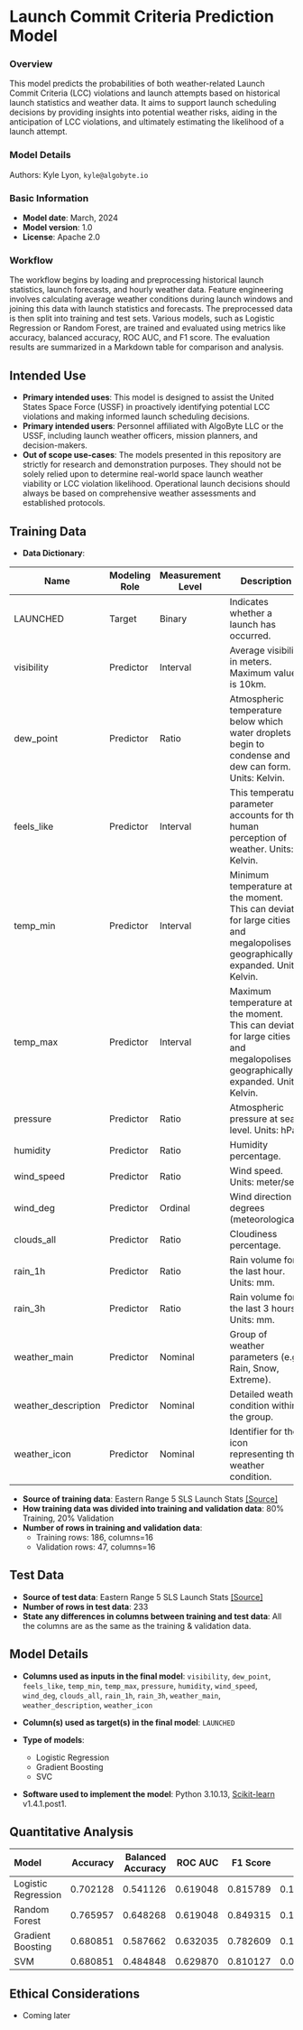 # Launch Commit Criteria Prediction Model

### Overview
This model predicts the probabilities of both weather-related Launch Commit Criteria (LCC) violations and launch attempts based on historical launch statistics and weather data. It aims to support launch scheduling decisions by providing insights into potential weather risks, aiding in the anticipation of LCC violations, and ultimately estimating the likelihood of a launch attempt.

### Model Details
Authors: Kyle Lyon, `kyle@algobyte.io`

### Basic Information
* **Model date**: March, 2024
* **Model version**: 1.0
* **License**: Apache 2.0

### Workflow
The workflow begins by loading and preprocessing historical launch statistics, launch forecasts, and hourly weather data. Feature engineering involves calculating average weather conditions during launch windows and joining this data with launch statistics and forecasts. The preprocessed data is then split into training and test sets. Various models, such as Logistic Regression or Random Forest, are trained and evaluated using metrics like accuracy, balanced accuracy, ROC AUC, and F1 score. The evaluation results are summarized in a Markdown table for comparison and analysis.

## Intended Use
* **Primary intended uses**: This model is designed to assist the United States Space Force (USSF) in proactively identifying potential LCC violations and making informed launch scheduling decisions.
* **Primary intended users**: Personnel affiliated with AlgoByte LLC or the USSF, including launch weather officers, mission planners, and decision-makers.
* **Out of scope use-cases**: The models presented in this repository are strictly for research and demonstration purposes. They should not be solely relied upon to determine real-world space launch weather viability or LCC violation likelihood. Operational launch decisions should always be based on comprehensive weather assessments and established protocols.

## Training Data
* **Data Dictionary**:

| Name                  | Modeling Role | Measurement Level | Description                                                                                                                                                   |
|-----------------------|---------------|-------------------|---------------------------------------------------------------------------------------------------------------------------------------------------------------|
| LAUNCHED              | Target        | Binary            | Indicates whether a launch has occurred.                                                                                                                      |
| visibility            | Predictor     | Interval          | Average visibility in meters. Maximum value is 10km.                                                                                                          |
| dew_point             | Predictor     | Ratio             | Atmospheric temperature below which water droplets begin to condense and dew can form. Units: Kelvin.                                                         |
| feels_like            | Predictor     | Interval          | This temperature parameter accounts for the human perception of weather. Units: Kelvin.                                                                       |
| temp_min              | Predictor     | Interval          | Minimum temperature at the moment. This can deviate for large cities and megalopolises geographically expanded. Units: Kelvin.                                |
| temp_max              | Predictor     | Interval          | Maximum temperature at the moment. This can deviate for large cities and megalopolises geographically expanded. Units: Kelvin.                                |
| pressure              | Predictor     | Ratio             | Atmospheric pressure at sea level. Units: hPa.                                                                                                                |
| humidity              | Predictor     | Ratio             | Humidity percentage.                                                                                                                                          |
| wind_speed            | Predictor     | Ratio             | Wind speed. Units: meter/sec.                                                                                                                                 |
| wind_deg              | Predictor     | Ordinal           | Wind direction in degrees (meteorological).                                                                                                                   |
| clouds_all            | Predictor     | Ratio             | Cloudiness percentage.                                                                                                                                        |
| rain_1h               | Predictor     | Ratio             | Rain volume for the last hour. Units: mm.                                                                                                                     |
| rain_3h               | Predictor     | Ratio             | Rain volume for the last 3 hours. Units: mm.                                                                                                                  |
| weather_main          | Predictor     | Nominal           | Group of weather parameters (e.g., Rain, Snow, Extreme).                                                                                                      |
| weather_description   | Predictor     | Nominal           | Detailed weather condition within the group.                                                                                                                  |
| weather_icon          | Predictor     | Nominal           | Identifier for the icon representing the weather condition.                                                                                                   |

* **Source of training data**: Eastern Range 5 SLS Launch Stats [[Source]](https://drive.google.com/drive/folders/1IZolgMb5Rgst-68dKOf-PRnZCZpjMI1j?usp=sharing)
* **How training data was divided into training and validation data**: 80% Training, 20% Validation
* **Number of rows in training and validation data**:
    * Training rows: 186, columns=16
    * Validation rows: 47, columns=16

## Test Data
* **Source of test data**: Eastern Range 5 SLS Launch Stats [[Source]](https://drive.google.com/drive/folders/1IZolgMb5Rgst-68dKOf-PRnZCZpjMI1j?usp=sharing)
* **Number of rows in test data**: 233
* **State any differences in columns between training and test data**: All the columns are as the same as the training & validation data.

## Model Details
* **Columns used as inputs in the final model**:
`visibility`, `dew_point`, `feels_like`, `temp_min`, `temp_max`,
`pressure`, `humidity`, `wind_speed`, `wind_deg`, `clouds_all`,
`rain_1h`, `rain_3h`, `weather_main`, `weather_description`,
`weather_icon`

* **Column(s) used as target(s) in the final model**: `LAUNCHED`
* **Type of models**:
    * Logistic Regression
    * Gradient Boosting
    * SVC
* **Software used to implement the model**: Python 3.10.13, [Scikit-learn](https://github.com/scikit-learn/scikit-learn) v1.4.1.post1.

## Quantitative Analysis
| Model                          | Accuracy  | Balanced Accuracy | ROC AUC   | F1 Score  | Time Taken |
|:-------------------------------|----------:|------------------:|----------:|----------:|-----------:|
| Logistic Regression            |  0.702128 |          0.541126 |  0.619048 |  0.815789 |   0.104826 |
| Random Forest                  |  0.765957 |          0.648268 |  0.619048 |  0.849315 |   0.161093 |
| Gradient Boosting              |  0.680851 |          0.587662 |  0.632035 |  0.782609 |   0.153263 |
| SVM                            |  0.680851 |          0.484848 |  0.629870 |  0.810127 |   0.035027 |

## Ethical Considerations
* Coming later